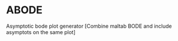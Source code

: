 # ABODE
Asymptotic bode plot generator [Combine maltab BODE and include asymptots on the same plot]
